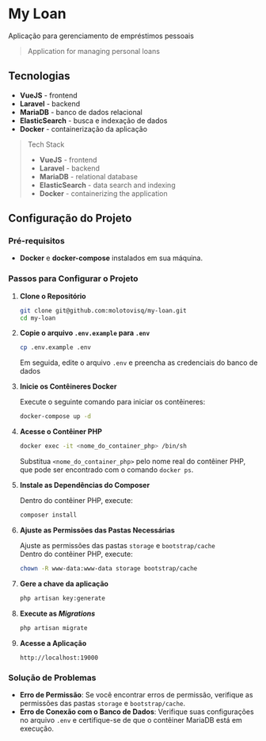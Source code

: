# My Loan
Aplicação para gerenciamento de empréstimos pessoais  
> Application for managing personal loans

## Tecnologias
- **VueJS** - frontend  
- **Laravel** - backend  
- **MariaDB** - banco de dados relacional  
- **ElasticSearch** - busca e indexação de dados  
- **Docker** - containerização da aplicação  

> Tech Stack  
> - **VueJS** - frontend  
> - **Laravel** - backend  
> - **MariaDB** - relational database  
> - **ElasticSearch** - data search and indexing  
> - **Docker** - containerizing the application  

## Configuração do Projeto

### Pré-requisitos

- **Docker** e **docker-compose** instalados em sua máquina.

### Passos para Configurar o Projeto

1. **Clone o Repositório**

   ```bash
   git clone git@github.com:molotovisq/my-loan.git
   cd my-loan
   ```

2. **Copie o arquivo `.env.example` para `.env`**

   ```bash
   cp .env.example .env
   ```

   Em seguida, edite o arquivo `.env` e preencha as credenciais do banco de dados

3. **Inicie os Contêineres Docker**

   Execute o seguinte comando para iniciar os contêineres:

   ```bash
   docker-compose up -d
   ```

4. **Acesse o Contêiner PHP**

   ```bash
   docker exec -it <nome_do_container_php> /bin/sh
   ```

   Substitua `<nome_do_container_php>` pelo nome real do contêiner PHP, que pode ser encontrado com o comando `docker ps`.

5. **Instale as Dependências do Composer**

   Dentro do contêiner PHP, execute:

   ```bash
   composer install
   ```

6. **Ajuste as Permissões das Pastas Necessárias**

   Ajuste as permissões das pastas `storage` e `bootstrap/cache`
   <br>
   Dentro do contêiner PHP, execute:

   ```bash
   chown -R www-data:www-data storage bootstrap/cache
   ```

7. **Gere a chave da aplicação**

   ```bash
   php artisan key:generate
   ```

8. **Execute as *Migrations***

   ```bash
   php artisan migrate
   ```

8. **Acesse a Aplicação**

   ```
   http://localhost:19000
   ```

### Solução de Problemas

- **Erro de Permissão**: Se você encontrar erros de permissão, verifique as permissões das pastas `storage` e `bootstrap/cache`.
- **Erro de Conexão com o Banco de Dados**: Verifique suas configurações no arquivo `.env` e certifique-se de que o contêiner MariaDB está em execução.
